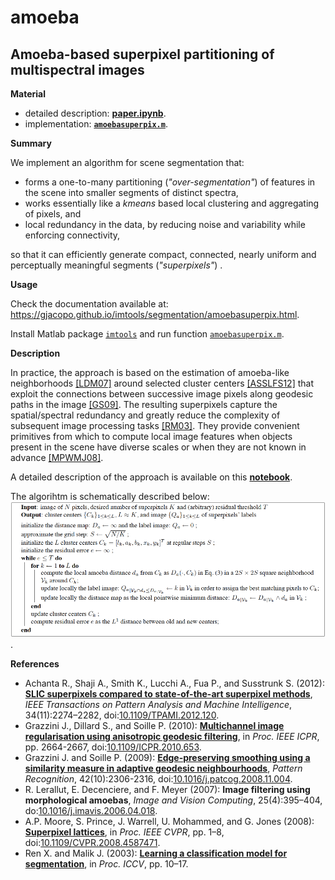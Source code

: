 amoeba
======

Amoeba-based superpixel partitioning of multispectral images
---


**Material**

* detailed description: [**paper.ipynb**](paper.ipynb).
* implementation: [**`amoebasuperpix.m`**](https://gjacopo.github.io/imtools/segmentation/amoebasuperpix.m).

**Summary**

We implement an algorithm for scene segmentation that:
* forms a one-to-many partitioning (_"over-segmentation"_) of features in the scene into smaller segments of distinct spectra,
* works essentially like a _kmeans_ based local clustering and aggregating of pixels, and 
* local redundancy in the data, by reducing noise and variability while enforcing connectivity,

so that it can efficiently generate compact, connected, nearly uniform and perceptually meaningful segments (_"superpixels"_) . 

**Usage** 

Check the documentation available at: https://gjacopo.github.io/imtools/segmentation/amoebasuperpix.html.

Install Matlab package [`imtools`](https://gjacopo.github.io/imtools/) and run function  [`amoebasuperpix.m`](https://gjacopo.github.io/imtools/segmentation/amoebasuperpix.m).

**Description**

In practice, the approach is based on the estimation of amoeba-like neighborhoods [[LDM07]](#LDM07) around selected cluster centers [[ASSLFS12]](#ASSLFS12) that exploit the connections between successive image pixels along geodesic paths in the image [[GS09]](#GS09). The resulting superpixels capture the spatial/spectral redundancy and greatly reduce the complexity of subsequent image processing tasks [[RM03]](#RM03). They provide convenient primitives from which to compute local image features when objects present in the scene have diverse scales or when they are not known in advance [[MPWMJ08]](#MPWMJ08). 

A detailed description of the approach is available on this [**notebook**](paper.ipynb).

The algorihtm is schematically described below:
<img src="algorithm.png" alt="algorithm amoeba superpix" width="700">.

**<a name="References"></a>References** 

* <a name="ASSLFS12">Achanta R., Shaji A., Smith K., Lucchi A., Fua P., and Susstrunk S. (2012): [**SLIC superpixels compared to state-of-the-art superpixel methods**](http://www.kev-smith.com/papers/SMITH_TPAMI12.pdf), _IEEE Transactions on Pattern Analysis and Machine Intelligence_, 34(11):2274–2282, doi:[10.1109/TPAMI.2012.120](http://dx.doi.org/10.1109/TPAMI.2012.120).
* <a name="GDS10"></a>Grazzini J., Dillard S., and Soille P. (2010): [**Multichannel image regularisation using anisotropic geodesic filtering**](http://ieeexplore.ieee.org/xpls/abs_all.jsp?arnumber=5596008), in _Proc. IEEE ICPR_, pp. 2664-2667, doi:[10.1109/ICPR.2010.653](http://dx.doi.org/10.1109/ICPR.2010.653).
* <a name="GS09"></a>Grazzini J. and Soille P. (2009): [**Edge-preserving smoothing using a similarity measure in adaptive geodesic neighbourhoods**](http://www.sciencedirect.com/science/article/pii/S003132030800469X), _Pattern Recognition_, 42(10):2306-2316, doi:[10.1016/j.patcog.2008.11.004](http://dx.doi.org/10.1016/j.patcog.2008.11.004).
* <a name="LDM07"></a>R. Lerallut, E. Decenciere, and F. Meyer (2007): **Image filtering using morphological amoebas**, _Image and Vision Computing_, 25(4):395–404, do:[10.1016/j.imavis.2006.04.018](http://dx.doi.org/10.1016/j.imavis.2006.04.018).
* <a name="MPWMJ08"></a>A.P. Moore, S. Prince, J. Warrell, U. Mohammed, and G. Jones (2008): [**Superpixel lattices**](http://mplab.ucsd.edu/wordpress/wp-content/uploads/CVPR2008/Conference/data/papers/131.pdf), in _Proc. IEEE CVPR_, pp. 1–8, doi:[10.1109/CVPR.2008.4587471](http://dx.doi.org/10.1109/CVPR.2008.4587471).
* <a name="RM03"></a>Ren X. and Malik J. (2003): [**Learning a classification model for segmentation**](https://www.cs.cmu.edu/~efros/courses/LBMV07/Papers/ren-iccv-03.pdf), in _Proc. ICCV_, pp. 10–17.

